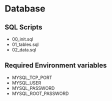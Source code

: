 # Database

## SQL Scripts
- 00_init.sql
- 01_tables.sql
- 02_data.sql

## Required Environment variables
- MYSQL_TCP_PORT
- MYSQL_USER
- MYSQL_PASSWORD
- MYSQL_ROOT_PASSWORD